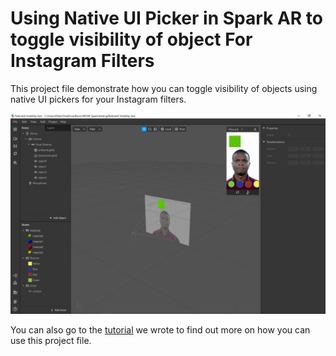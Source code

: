 # Using Native UI Picker in Spark AR to toggle visibility of object For Instagram Filters

This project file demonstrate how you can toggle visibility of objects using native UI pickers for your Instagram filters. 

![Instagram Filter](./Instagram_Filters_UI_1.jpg)

You can also go to the [tutorial](https://www.gowaaa.com/post/using-native-ui-picker-in-spark-ar-to-toggle-visibility-of-object-for-instagram-filters) we wrote to find out more on how you can use this project file. 